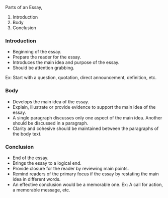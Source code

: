 Parts of an Essay,
1. Introduction
2. Body
3. Conclusion

### Introduction
- Beginning of the essay.
- Prepare the reader for the essay.
- Introduces the main idea and purpose of the essay.
- Should be attention grabbing. 

Ex: Start with a question, quotation, direct announcement, definition, etc.

### Body
- Develops the main idea of the essay.
- Explain, illustrate or provide evidence to support the main idea of the essay.
- A single paragraph discusses only one aspect of the main idea. Another should be discussed in a paragraph.
- Clarity and cohesive should be maintained between the paragraphs of the body text.

### Conclusion
- End of the essay.
- Brings the essay to a logical end.
- Provide closure for the reader by reviewing main points. 
- Remind readers of the primary focus if the essay by restating the main idea in different words. 
- An effective conclusion would be a memorable one.
	Ex: A call for action, a memorable message, etc.